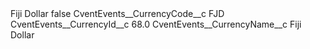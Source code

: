 <?xml version="1.0" encoding="UTF-8"?>
<CustomMetadata xmlns="http://soap.sforce.com/2006/04/metadata" xmlns:xsi="http://www.w3.org/2001/XMLSchema-instance" xmlns:xsd="http://www.w3.org/2001/XMLSchema">
    <label>Fiji Dollar</label>
    <protected>false</protected>
    <values>
        <field>CventEvents__CurrencyCode__c</field>
        <value xsi:type="xsd:string">FJD</value>
    </values>
    <values>
        <field>CventEvents__CurrencyId__c</field>
        <value xsi:type="xsd:double">68.0</value>
    </values>
    <values>
        <field>CventEvents__CurrencyName__c</field>
        <value xsi:type="xsd:string">Fiji Dollar</value>
    </values>
</CustomMetadata>
